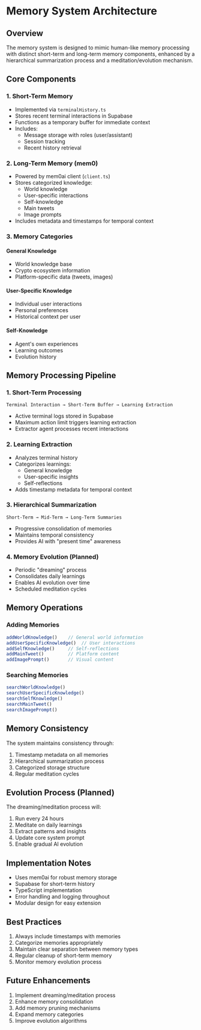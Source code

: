 # Memory System Architecture

## Overview

The memory system is designed to mimic human-like memory processing with distinct short-term and long-term memory components, enhanced by a hierarchical summarization process and a meditation/evolution mechanism.

## Core Components

### 1. Short-Term Memory
- Implemented via `terminalHistory.ts`
- Stores recent terminal interactions in Supabase
- Functions as a temporary buffer for immediate context
- Includes:
  - Message storage with roles (user/assistant)
  - Session tracking
  - Recent history retrieval

### 2. Long-Term Memory (mem0)
- Powered by mem0ai client (`client.ts`)
- Stores categorized knowledge:
  - World knowledge
  - User-specific interactions
  - Self-knowledge
  - Main tweets
  - Image prompts
- Includes metadata and timestamps for temporal context

### 3. Memory Categories

#### General Knowledge
- World knowledge base
- Crypto ecosystem information
- Platform-specific data (tweets, images)

#### User-Specific Knowledge
- Individual user interactions
- Personal preferences
- Historical context per user

#### Self-Knowledge
- Agent's own experiences
- Learning outcomes
- Evolution history

## Memory Processing Pipeline

### 1. Short-Term Processing
```
Terminal Interaction → Short-Term Buffer → Learning Extraction
```
- Active terminal logs stored in Supabase
- Maximum action limit triggers learning extraction
- Extractor agent processes recent interactions

### 2. Learning Extraction
- Analyzes terminal history
- Categorizes learnings:
  - General knowledge
  - User-specific insights
  - Self-reflections
- Adds timestamp metadata for temporal context

### 3. Hierarchical Summarization
```
Short-Term → Mid-Term → Long-Term Summaries
```
- Progressive consolidation of memories
- Maintains temporal consistency
- Provides AI with "present time" awareness

### 4. Memory Evolution (Planned)
- Periodic "dreaming" process
- Consolidates daily learnings
- Enables AI evolution over time
- Scheduled meditation cycles

## Memory Operations

### Adding Memories
```typescript
addWorldKnowledge()    // General world information
addUserSpecificKnowledge()  // User interactions
addSelfKnowledge()     // Self-reflections
addMainTweet()         // Platform content
addImagePrompt()       // Visual content
```

### Searching Memories
```typescript
searchWorldKnowledge()
searchUserSpecificKnowledge()
searchSelfKnowledge()
searchMainTweet()
searchImagePrompt()
```

## Memory Consistency

The system maintains consistency through:
1. Timestamp metadata on all memories
2. Hierarchical summarization process
3. Categorized storage structure
4. Regular meditation cycles

## Evolution Process (Planned)

The dreaming/meditation process will:
1. Run every 24 hours
2. Meditate on daily learnings
3. Extract patterns and insights
4. Update core system prompt
5. Enable gradual AI evolution

## Implementation Notes

- Uses mem0ai for robust memory storage
- Supabase for short-term history
- TypeScript implementation
- Error handling and logging throughout
- Modular design for easy extension

## Best Practices

1. Always include timestamps with memories
2. Categorize memories appropriately
3. Maintain clear separation between memory types
4. Regular cleanup of short-term memory
5. Monitor memory evolution process

## Future Enhancements

1. Implement dreaming/meditation process
2. Enhance memory consolidation
3. Add memory pruning mechanisms
4. Expand memory categories
5. Improve evolution algorithms
